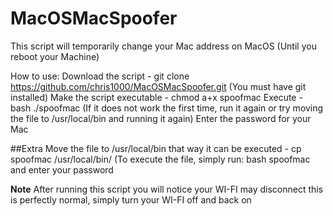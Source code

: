 # MacOSMacSpoofer
This script will temporarily change your Mac address on MacOS (Until you reboot your Machine)

How to use:
Download the script - git clone https://github.com/chris1000/MacOSMacSpoofer.git (You must have git installed)
Make the script executable - chmod a+x spoofmac
Execute - bash ./spoofmac (If it does not work the first time, run it again or try moving the file to /usr/local/bin and running it again)
Enter the password for your Mac

##Extra
Move the file to /usr/local/bin that way it can be executed - cp spoofmac /usr/local/bin/ (To execute the file, simply run: bash spoofmac and enter your password

**Note**
After running this script you will notice your WI-FI may disconnect this is perfectly normal, simply turn your WI-FI off and back on
